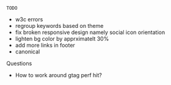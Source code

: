     TODO
* w3c errors
* regroup keywords based on theme
* fix broken responsive design namely social icon orientation
* lighten bg color by apprximatelt 30%
* add more links in footer
* canonical


 Questions

 * How to work around gtag perf hit?

 
